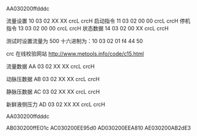 AA030200ffdddc

流量设置 10 03 02 XX XX crcL crcH
启动指令 11 03 02 00 00 crcL crcH
停机指令 13 03 02 00 00 crcL crcH
状态数据 14 03 02 00 XX crcL crcH

测试时设置流量为 500
十六进制为：10 03 02 01 f4 44 50

crc 在线校验网站 http://www.metools.info/code/c15.html


流量数据 AA 03 02 XX XX crcL crcH

动脉压数据 AB 03 02 XX XX crcL crcH

静脉压数据 AC 03 02 XX XX crcL crcH

新鲜液侧压力 AD 03 02 XX XX crcL crcH

AA030200ffdddc

AB030200ffEO1c
AC030200EE95d0
AD030200EEA810
AE030200AB2dE3


